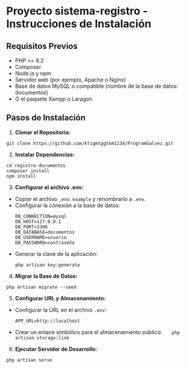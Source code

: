 # Proyecto  sistema-registro - Instrucciones de Instalación

## Requisitos Previos

-   PHP >= 8.2
-   Composer
-   Node.js y npm
-   Servidor web (por ejemplo, Apache o Nginx)
-   Base de datos MySQL o compatible (nombre de la base de datos: documentos)
-   O el paquete Xampp o Laragon

## Pasos de Instalación

1. **Clonar el Repositorio:**

```
git clone https://github.com/ktigmtggtkm1234/ProgramGalvez.git
```

2. **Instalar Dependencias:**

```
cd registro-documentos
composer install
npm install
```

3. **Configurar el archivo .env:**

-   Copiar el archivo `.env.example` y renombrarlo a `.env`.
-   Configurar la conexión a la base de datos:
    ```
    DB_CONNECTION=mysql
    DB_HOST=127.0.0.1
    DB_PORT=3306
    DB_DATABASE=documentos
    DB_USERNAME=usuario
    DB_PASSWORD=contraseña
    ```
-   Generar la clave de la aplicación:
    ```
    php artisan key:generate
    ```

4. **Migrar la Base de Datos:**

```
php artisan migrate --seed
```

5. **Configurar URL y Almacenamiento:**

-   Configurar la URL en el archivo `.env`:
    ```
    APP_URL=http://localhost
    ```
-   Crear un enlace simbólico para el almacenamiento público:
    `   php artisan storage:link`

6.  **Ejecutar Servidor de Desarrollo:**

```
php artisan serve
```
